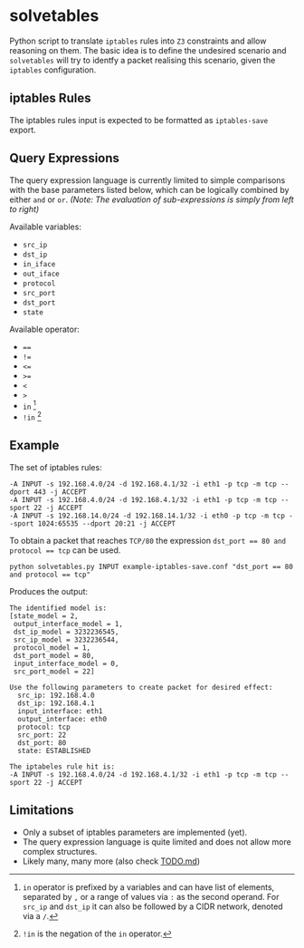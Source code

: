 # solvetables

Python script to translate `iptables` rules into `Z3` constraints and allow reasoning on them.
The basic idea is to define the undesired scenario and `solvetables` will try to identfy a packet realising this scenario, given the `iptables` configuration.

## iptables Rules

The iptables rules input is expected to be formatted as `iptables-save` export.

## Query Expressions

The query expression language is currently limited to simple comparisons with the base parameters listed below, which can be logically combined by either `and` or `or`.
*(Note: The evaluation of sub-expressions is simply from left to right)*

Available variables:
- `src_ip`
- `dst_ip`
- `in_iface`
- `out_iface`
- `protocol`
- `src_port`
- `dst_port`
- `state`

Available operator:
- `==`
- `!=`
- `<=`
- `>=`
- `<`
- `>`
- `in` [^1]
- `!in` [^2]

[^1]: `in` operator is prefixed by a variables and can have list of elements, separated by `,` or a range of values via `:` as the second operand. For `src_ip` and `dst_ip` it can also be followed by a CIDR network, denoted via a `/`.
[^2]: `!in` is the negation of the `in` operator.

## Example

The set of iptables rules:
```
-A INPUT -s 192.168.4.0/24 -d 192.168.4.1/32 -i eth1 -p tcp -m tcp --dport 443 -j ACCEPT
-A INPUT -s 192.168.4.0/24 -d 192.168.4.1/32 -i eth1 -p tcp -m tcp --sport 22 -j ACCEPT
-A INPUT -s 192.168.14.0/24 -d 192.168.14.1/32 -i eth0 -p tcp -m tcp --sport 1024:65535 --dport 20:21 -j ACCEPT
```

To obtain a packet that reaches `TCP/80` the expression `dst_port == 80 and protocol == tcp` can be used.
```
python solvetables.py INPUT example-iptables-save.conf "dst_port == 80 and protocol == tcp"
```
Produces the output:
```
The identified model is:
[state_model = 2,
 output_interface_model = 1,
 dst_ip_model = 3232236545,
 src_ip_model = 3232236544,
 protocol_model = 1,
 dst_port_model = 80,
 input_interface_model = 0,
 src_port_model = 22]

Use the following parameters to create packet for desired effect:
  src_ip: 192.168.4.0
  dst_ip: 192.168.4.1
  input_interface: eth1
  output_interface: eth0
  protocol: tcp
  src_port: 22
  dst_port: 80
  state: ESTABLISHED

The iptabeles rule hit is:
-A INPUT -s 192.168.4.0/24 -d 192.168.4.1/32 -i eth1 -p tcp -m tcp --sport 22 -j ACCEPT
```

## Limitations

- Only a subset of iptables parameters are implemented (yet).
- The query expression language is quite limited and does not allow more complex structures.
- Likely many, many more (also check [TODO.md](TODO.md))
